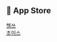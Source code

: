 ## 🍎 App Store

[헬쓰](https://apps.apple.com/kr/app/%ED%97%AC%EC%93%B0/id6443531526)<br>
[초이스](https://apps.apple.com/app/%EC%B4%88%EC%9D%B4%EC%8A%A4/id6449449610)
